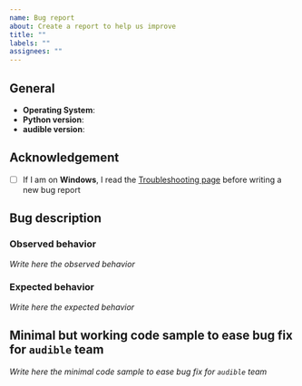 ```yaml
---
name: Bug report
about: Create a report to help us improve
title: ""
labels: ""
assignees: ""
---
```


## General

- **Operating System**:
- **Python version**:
- **audible version**:

## Acknowledgement

- [ ] If I am on **Windows**, I read the [Troubleshooting page](https://alexandregazagnes.github.io/audible/troubleshooting/)
      before writing a new bug report

## Bug description

### Observed behavior

_Write here the observed behavior_

### Expected behavior

_Write here the expected behavior_

## Minimal but working code sample to ease bug fix for `audible` team

_Write here the minimal code sample to ease bug fix for `audible` team_

